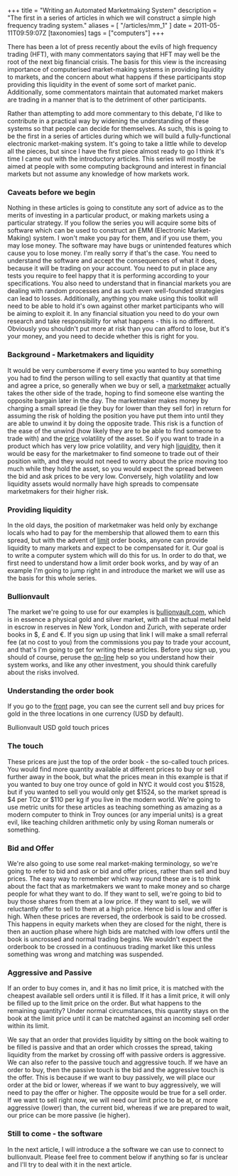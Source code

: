 +++
title = "Writing an Automated Marketmaking System"
description = "The first in a series of articles in which we will construct a simple high frequency trading system."
aliases = [ "/articles/mm_1" ]
date = 2011-05-11T09:59:07Z
[taxonomies]
tags = ["computers"]
+++


There has been a lot of press recently about the evils of high
frequency trading (HFT), with many commentators saying that HFT may
well be the root of the next big financial crisis. The basis for this
view is the increasing importance of computerised market-making systems
in providing liquidity to markets, and the concern about what happens
if these participants stop providing this liquidity in the event of
some sort of market panic. Additionally, some commentators maintain
that automated market makers are trading in a manner that is to the
detriment of other participants.

Rather than attempting to add more commentary to this debate, I'd like
to contribute in a practical way by widening the understanding of these
systems so that people can decide for themselves. As such, this is
going to be the first in a series of articles during which we will
build a fully-functional electronic market-making system. It's going to
take a little while to develop all the pieces, but since I have the
first piece almost ready to go I think it's time I came out with the
introductory articles. This series will mostly be aimed at people with
some computing background and interest in financial markets but not
assume any knowledge of how markets work.

### Caveats before we begin

Nothing in these articles is going to constitute any sort of advice as
to the merits of investing in a particular product, or making markets
using a particular strategy. If you follow the series you will acquire
some bits of software which can be used to construct an EMM (Electronic
Market-Making) system. I won't make you pay for them, and if you use
them, you may lose money. The software may have bugs or unintended
features which cause you to lose money. I'm really sorry if that's the
case. You need to understand the software and accept the consequences
of what it does, because it will be trading on your account. You need
to put in place any tests you require to feel happy that it is
performing according to your specifications. You also need to
understand that in financial markets you are dealing with random
processes and as such even well-founded strategies can lead to losses.
Additionally, anything you make using this toolkit will need to be able
to hold it's own against other market participants who will be aiming
to exploit it. In any financial situation you need to do your own
research and take responsibility for what happens - this is no
different. Obviously you shouldn't put more at risk than you can afford
to lose, but it's your money, and you need to decide whether this is
right for you.

### Background - Marketmakers and liquidity

It would be very cumbersome if every time you wanted to buy something
you had to find the person willing to sell exactly that quantity at
that time and agree a price, so generally when we buy or sell, a
[marketmaker][5] actually takes the other side of the trade, hoping to
find someone else wanting the opposite bargain later in the day. The
marketmaker makes money by charging a small spread (ie they buy for
lower than they sell for) in return for assuming the risk of holding
the position you have put them into until they are able to unwind it by
doing the opposite trade. This risk is a function of the ease of the
unwind (how likely they are to be able to find someone to trade with)
and the [price][6] volatility of the asset. So if you want to trade in a
product which has very low price volatility, and very high
[liquidity,][7] then it would be easy for the marketmaker to find someone
to trade out of their position with, and they would not need to worry
about the price moving too much while they hold the asset, so you would
expect the spread between the bid and ask prices to be very low.
Conversely, high volatility and low liquidity assets would normally
have high spreads to compensate marketmakers for their higher risk.

### Providing liquidity

In the old days, the position of marketmaker was held only by exchange
locals who had to pay for the membership that allowed them to earn this
spread, but with the advent of [limit][8] order books, anyone can provide
liquidity to many markets and expect to be compensated for it. Our goal
is to write a computer system which will do this for us. In order to do
that, we first need to understand how a limit order book works, and by
way of an example I'm going to jump right in and introduce the market
we will use as the basis for this whole series.

### Bullionvault

The market we're going to use for our examples is [bullionvault.com][9],
which is in essence a physical gold and silver market, with all the
actual metal held in escrow in reserves in New York, London and Zurich,
with seperate order books in $, £ and €. If you sign up using that link
I will make a small referral fee (at no cost to you) from the
commissions you pay to trade your account, and that's I'm going to get
for writing these articles. Before you sign up, you should of course,
peruse the [on-line][10] help so you understand how their system works,
and like any other investment, you should think carefully about the
risks involved.

### Understanding the order book

If you go to the [front][11] page, you can see the current sell and buy
prices for gold in the three locations in one currency (USD by
default).

Bullionvault USD gold touch prices

### The touch

These prices are just the top of the order book - the so-called touch
prices. You would find more quantity available at different prices to
buy or sell further away in the book, but what the prices mean in this
example is that if you wanted to buy one troy ounce of gold in NYC it
would cost you $1528, but if you wanted to sell you would only get
$1524, so the market spread is $4 per TOz or $110 per kg if you live in
the modern world. We're going to use metric units for these articles as
teaching something as amazing as a modern computer to think in Troy
ounces (or any imperial units) is a great evil, like teaching children
arithmetic only by using Roman numerals or something.

### Bid and Offer

We're also going to use some real market-making terminology, so we're
going to refer to bid and ask or bid and offer prices, rather than sell
and buy prices. The easy way to remember which way round these are is
to think about the fact that as marketmakers we want to make money and
so charge people for what they want to do. If they want to sell, we're
going to bid to buy those shares from them at a low price. If they want
to sell, we will reluctantly offer to sell to them at a high price.
Hence bid is low and offer is high. When these prices are reversed, the
orderbook is said to be crossed. This happens in equity markets when
they are closed for the night, there is then an auction phase where
high bids are matched with low offers until the book is uncrossed and
normal trading begins. We wouldn't expect the orderbook to be crossed
in a continuous trading market like this unless something was wrong and
matching was suspended.

### Aggressive and Passive

If an order to buy comes in, and it has no limit price, it is matched
with the cheapest available sell orders until it is filled. If it has a
limit price, it will only be filled up to the limit price on the order.
But what happens to the remaining quantity? Under normal circumstances,
this quantity stays on the book at the limit price until it can be
matched against an incoming sell order within its limit.

We say that an order that provides liquidity by sitting on the book
waiting to be filled is passive and that an order which crosses the
spread, taking liquidity from the market by crossing off with passive
orders is aggressive. We can also refer to the passive touch and
aggressive touch. If we have an order to buy, then the passive touch is
the bid and the aggressive touch is the offer. This is because if we
want to buy passively, we will place our order at the bid or lower,
whereas if we want to buy aggressively, we will need to pay the offer
or higher. The opposite would be true for a sell order. If we want to
sell right now, we will need our limit price to be at, or more
aggressive (lower) than, the current bid, whereas if we are prepared to
wait, our price can be more passive (ie higher).

### Still to come - the software

In the next article, I will introduce a the software we can use to
connect to bullionvault. Please feel free to comment below if anything
so far is unclear and I'll try to deal with it in the next article.

[5]: http://www.investopedia.com/terms/m/marketmaker.asp
[6]: http://www.investopedia.com/terms/v/volatility.asp
[7]: http://www.investopedia.com/terms/l/liquidity.asp
[8]: http://www.investopedia.com/terms/l/limitorderbook.asp
[9]: http://www.bullionvault.com/#HUNTSE
[10]: http://www.bullionvault.com/help/index.do
[11]: http://www.bullionvault.com/#HUNTSE
